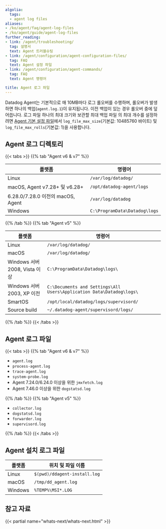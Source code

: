 ```yaml
---
algolia:
  tags:
  - agent log files
aliases:
- /ko/agent/faq/agent-log-files
- /ko/agent/guide/agent-log-files
further_reading:
- link: /agent/troubleshooting/
  tag: 설명서
  text: Agent 트러블슈팅
- link: /agent/configuration/agent-configuration-files/
  tag: FAQ
  text: Agent 설정 파일
- link: /agent/configuration/agent-commands/
  tag: FAQ
  text: Agent 명령어

title: Agent 로그 파일
---
```


Datadog Agent는 기본적으로 매 10MB마다 로그 롤오버를 수행하며, 롤오버가 발생하면 하나의 백업(`agent.log.1`)이 유지됩니다. 이전 백업이 있는 경우 롤오버 중에 덮어씁니다. 로그 파일 하나의 최대 크기와 보관할 최대 백업 파일 의 최대 개수를 설정하려면 [Agent 기본 설정 파일][1]에서 `log_file_max_size`(기본값: 10485760 바이트) 및 `log_file_max_rolls`(기본값: 1)을 사용합니다.

## Agent 로그 디렉토리

{{< tabs >}}
{{% tab "Agent v6 & v7" %}}

| 플랫폼                              | 명령어                       |
|---------------------------------------|-------------------------------|
| Linux                                 | `/var/log/datadog/`           |
| macOS, Agent v7.28+ 및 v6.28+        | `/opt/datadog-agent/logs`      |
| 6.28.0/7.28.0 이전의 macOS, Agent | `/var/log/datadog`            |
| Windows                               | `C:\ProgramData\Datadog\logs` |

{{% /tab %}}
{{% tab "Agent v5" %}}

| 플랫폼                             | 명령어                                                              |
|--------------------------------------|----------------------------------------------------------------------|
| Linux                                | `/var/log/datadog/`                                                  |
| macOS                                | `/var/log/datadog/`                                                  |
| Windows 서버 2008, Vista 이상 | `C:\ProgramData\Datadog\logs\`                                       |
| Windows 서버 2003, XP 이전     | `C:\Documents and Settings\All Users\Application Data\Datadog\logs\` |
| SmartOS                              | `/opt/local/datadog/logs/supervisord/`                               |
| Source build                         | `~/.datadog-agent/supervisord/logs/`                                 |

{{% /tab %}}
{{< /tabs >}}

## Agent 로그 파일

{{< tabs >}}
{{% tab "Agent v6 & v7" %}}

* `agent.log`
* `process-agent.log`
* `trace-agent.log`
* `system-probe.log`
* Agent 7.24.0/6.24.0 이상을 위한 `jmxfetch.log`
*  Agent 7.46.0 이상을 위한 `dogstatsd.log`

{{% /tab %}}
{{% tab "Agent v5" %}}

* `collector.log`
* `dogstatsd.log`
* `forwarder.log`
* `supervisord.log`

{{% /tab %}}
{{< /tabs >}}

## Agent 설치 로그 파일

| 플랫폼                             | 위치 및 파일 이름        |
|--------------------------------------|-------------------------------|
| Linux                                | `$(pwd)/ddagent-install.log`    |
| macOS                                | `/tmp/dd_agent.log`           |
| Windows                              | `%TEMP%\MSI*.LOG`             |

## 참고 자료

{{< partial name="whats-next/whats-next.html" >}}

[1]: https://docs.datadoghq.com/ko/agent/configuration/agent-configuration-files/?tab=agentv6v7#agent-main-configuration-file
